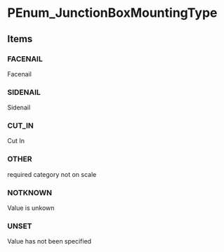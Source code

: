 # PEnum_JunctionBoxMountingType
<!-- end of short definition -->

## Items

### FACENAIL
Facenail

### SIDENAIL
Sidenail

### CUT_IN
Cut In

### OTHER
required category not on scale

### NOTKNOWN
Value is unkown

### UNSET
Value has not been specified
